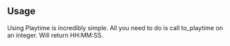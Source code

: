 ## Usage

Using Playtime is incredibly simple.  All you need to do is call to_playtime on an integer.  Will return HH:MM:SS.